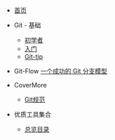 * [首页](/)
* Git - 基础
  * [初学者](Beginner)
  * [入门](Getting-Started)
  * [Git-tip](Git-tip)

* Git-Flow
  [一个成功的 Git 分支模型](Git-flow)

* CoverMore
  * [Git规范](CoverMore-Git)

* 优质工具集合
  * [总览目录](Tools/)
